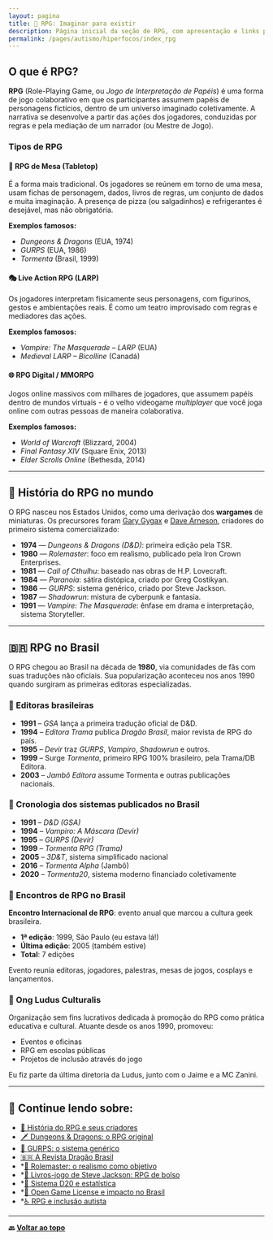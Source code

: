 ```yaml
---
layout: pagina
title: 🎲 RPG: Imaginar para existir
description: Página inicial da seção de RPG, com apresentação e links para tópicos fundamentais.
permalink: /pages/autismo/hiperfocos/index_rpg
---
```


## O que é RPG?  


**RPG** (Role-Playing Game, ou *Jogo de Interpretação de Papéis*) é uma forma de jogo colaborativo em que os participantes assumem papéis de personagens fictícios, dentro de um universo imaginado coletivamente. A narrativa se desenvolve a partir das ações dos jogadores, conduzidas por regras e pela mediação de um narrador (ou Mestre de Jogo).  


### Tipos de RPG  


#### 🧙 RPG de Mesa (Tabletop)  

  
É a forma mais tradicional. Os jogadores se reúnem em torno de uma mesa, usam fichas de personagem, dados, livros de regras, um conjunto de dados e muita imaginação. A presença de pizza (ou salgadinhos) e refrigerantes é desejável, mas não obrigatória.

**Exemplos famosos:**
- *Dungeons & Dragons* (EUA, 1974)
- *GURPS* (EUA, 1986)
- *Tormenta* (Brasil, 1999)

#### 🎭 Live Action RPG (LARP)

Os jogadores interpretam fisicamente seus personagens, com figurinos, gestos e ambientações reais. É como um teatro improvisado com regras e mediadores das ações.

**Exemplos famosos:**
- *Vampire: The Masquerade – LARP* (EUA)
- *Medieval LARP – Bicolline* (Canadá)

#### 🌐 RPG Digital / MMORPG

Jogos online massivos com milhares de jogadores, que assumem papéis dentro de mundos virtuais - é o velho videogame *multiplayer* que você joga online com outras pessoas de maneira colaborativa.

**Exemplos famosos:**
- *World of Warcraft* (Blizzard, 2004)
- *Final Fantasy XIV* (Square Enix, 2013)
- *Elder Scrolls Online* (Bethesda, 2014)

---

## 📜 História do RPG no mundo

O RPG nasceu nos Estados Unidos, como uma derivação dos **wargames** de miniaturas. Os precursores foram [Gary Gygax](https://pt.wikipedia.org/wiki/Gary_Gygax) e [Dave Arneson](https://pt.wikipedia.org/wiki/Dave_Arneson), criadores do primeiro sistema comercializado:

- **1974** — *Dungeons & Dragons (D&D)*: primeira edição pela TSR.
- **1980** — *Rolemaster*: foco em realismo, publicado pela Iron Crown Enterprises.
- **1981** — *Call of Cthulhu*: baseado nas obras de H.P. Lovecraft.
- **1984** — *Paranoia*: sátira distópica, criado por Greg Costikyan.
- **1986** — *GURPS*: sistema genérico, criado por Steve Jackson.
- **1987** — *Shadowrun*: mistura de cyberpunk e fantasia.
- **1991** — *Vampire: The Masquerade*: ênfase em drama e interpretação, sistema Storyteller.

---

## 🇧🇷 RPG no Brasil

O RPG chegou ao Brasil na década de **1980**, via comunidades de fãs com suas traduções não oficiais. Sua popularização aconteceu nos anos 1990 quando surgiram as primeiras editoras especializadas.

### 🏢 Editoras brasileiras

- **1991** – *GSA* lança a primeira tradução oficial de D&D.
- **1994** – *Editora Trama* publica *Dragão Brasil*, maior revista de RPG do país.
- **1995** – *Devir* traz *GURPS*, *Vampiro*, *Shadowrun* e outros.
- **1999** – Surge *Tormenta*, primeiro RPG 100% brasileiro, pela Trama/DB Editora.
- **2003** – *Jambô Editora* assume Tormenta e outras publicações nacionais.

### 📅 Cronologia dos sistemas publicados no Brasil

- **1991** – *D&D (GSA)*
- **1994** – *Vampiro: A Máscara (Devir)*
- **1995** – *GURPS (Devir)*
- **1999** – *Tormenta RPG (Trama)*
- **2005** – *3D&T*, sistema simplificado nacional
- **2016** – *Tormenta Alpha* (Jambô)
- **2020** – *Tormenta20*, sistema moderno financiado coletivamente

### 🧩 Encontros de RPG no Brasil

**Encontro Internacional de RPG**: evento anual que marcou a cultura geek brasileira.

- **1ª edição**: 1999, São Paulo (eu estava lá!)
- **Última edição**: 2005 (também estive)
- **Total**: 7 edições

Evento reunia editoras, jogadores, palestras, mesas de jogos, cosplays e lançamentos.

### 🧙 Ong Ludus Culturalis

Organização sem fins lucrativos dedicada à promoção do RPG como prática educativa e cultural. Atuante desde os anos 1990, promoveu:

- Eventos e oficinas
- RPG em escolas públicas
- Projetos de inclusão através do jogo

Eu fiz parte da última diretoria da Ludus, junto com o Jaime e a MC Zanini.  

---

## 🔗 Continue lendo sobre:

- [📖 História do RPG e seus criadores](/pages/autismo/hiperfocos/rpg/historia_rpg)
- [🗡️ Dungeons & Dragons: o RPG original](/pages/autismo/hiperfocos/rpg/index_ded)
- [🧠 GURPS: o sistema genérico](/pages/autismo/hiperfocos/rpg/index_gurps/)
- [🇧🇷 A Revista Dragão Brasil](/pages/autismo/hiperfocos/rpg/index_dragaobrasil)
- *[🎯 Rolemaster: o realismo como objetivo](/pages/autismo/hiperfocos/rpg/rolemaster/)
- *[📕 Livros-jogo de Steve Jackson: RPG de bolso](/pages/autismo/hiperfocos/rpg/livros_jogo/)
- *[🎲 Sistema D20 e estatística](/pages/autismo/hiperfocos/rpg/sistema_d20/)
- *[📜 Open Game License e impacto no Brasil](/pages/autismo/hiperfocos/rpg/ogl/)
- *[♿ RPG e inclusão autista](/pages/autismo/hiperfocos/rpg/inclusao_autista/)

---

**🔙 [Voltar ao topo](#rpg-imaginar-para-existir)**
